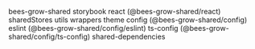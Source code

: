 bees-grow-shared
  storybook 
  react (@bees-grow-shared/react)
    sharedStores
    utils
    wrappers
    theme
  config (@bees-grow-shared/config)
    eslint (@bees-grow-shared/config/eslint)
    ts-config (@bees-grow-shared/config/ts-config)
    shared-dependencies

  